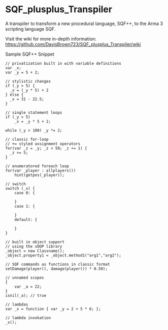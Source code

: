 # SQF_plusplus_Transpiler
A transpiler to transform a new procedural language, SQF++, to the Arma 3 scripting language SQF.

Visit the wiki for more in-depth information: https://github.com/DavisBrown723/SQF_plusplus_Transpiler/wiki


Sample SQF++ Snippet

```
// privatization built in with variable definitions
var _x;
var _y = 5 + 2;

// stylistic changes
if (_y > 5) {
  _x = (_y * 5) + 2
} else {
  _x = 31 - 22.5;
}

// single statement loops
if (_y > 5)
	_x = _y * 5 + 2;

while (_y > 100) _y *= 2;

// classic for-loop
// += styled assignment operators
for(var _z = _y; _z < 50; _z += 1) {
  _z += 5;
}

// enumeratored foreach loop
for(var _player : allplayers())
	hint(getpos(_player));

// switch
switch (_x) {
	case 0: {

	}
	case 1: {

	}
	default: {

	}
}

// built in object support
// using the sOOP library
_object = new Classname();
_object.property1 = _object.method1("arg1","arg2");

// SQF commands as functions in classic format
setDamage(player(), damage(player()) * 0.50);

// unnamed scopes
{
    var _a = 22;
}
isnil(_a); // true

// lambdas
var _x = function { var _y = 2 + 5 * 6; };

// lambda invokation
_x();
```
